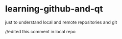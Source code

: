 # learning-github-and-qt
just to understand local and remote repositories and git


//edited this comment in local repo
